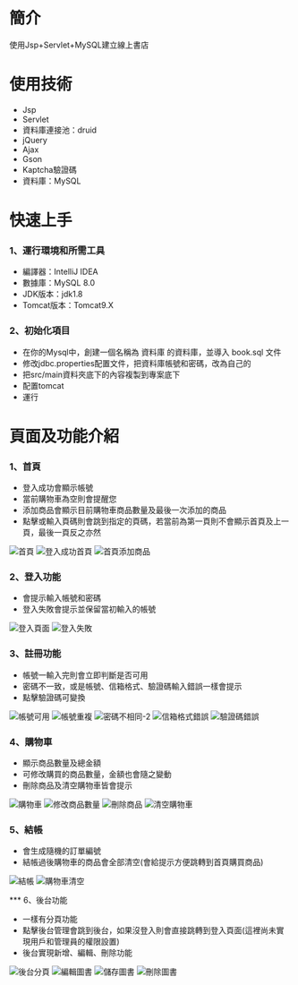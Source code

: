 # 簡介
使用Jsp+Servlet+MySQL建立線上書店

# 使用技術

* Jsp
* Servlet
* 資料庫連接池：druid 
* jQuery
* Ajax
* Gson
* Kaptcha驗證碼
* 資料庫：MySQL


# 快速上手
### 1、運行環境和所需工具
* 編譯器：IntelliJ IDEA
* 數據庫：MySQL 8.0
* JDK版本：jdk1.8
* Tomcat版本：Tomcat9.X

### 2、初始化項目
* 在你的Mysql中，創建一個名稱為 資料庫 的資料庫，並導入 book.sql 文件
* 修改jdbc.properties配置文件，把資料庫帳號和密碼，改為自己的
* 把src/main資料夾底下的內容複製到專案底下
* 配置tomcat
* 運行

# 頁面及功能介紹

### 1、首頁
* 登入成功會顯示帳號
* 當前購物車為空則會提醒您
* 添加商品會顯示目前購物車商品數量及最後一次添加的商品
* 點擊或輸入頁碼則會跳到指定的頁碼，若當前為第一頁則不會顯示首頁及上一頁，最後一頁反之亦然

![首頁](https://user-images.githubusercontent.com/82807965/185015996-862f9353-6b15-4669-b75b-b08905825b85.jpg)
![登入成功首頁](https://user-images.githubusercontent.com/82807965/185014204-ed09a24b-de5d-4a2e-a8e3-d299f89eb795.jpg)
![首頁添加商品](https://user-images.githubusercontent.com/82807965/185013884-59cb97b0-be6c-48a6-921f-950142aefe7b.jpg)


### 2、登入功能
* 會提示輸入帳號和密碼
* 登入失敗會提示並保留當初輸入的帳號

![登入頁面](https://user-images.githubusercontent.com/82807965/185014497-524cc788-aa3d-4c7b-b01c-88d6c13109d5.jpg)
![登入失敗](https://user-images.githubusercontent.com/82807965/185014506-6be2eac2-1cb6-48c4-9aa8-5cd05bff4075.jpg)

### 3、註冊功能
* 帳號一輸入完則會立即判斷是否可用
* 密碼不一致，或是帳號、信箱格式、驗證碼輸入錯誤一樣會提示
* 點擊驗證碼可變換

![帳號可用](https://user-images.githubusercontent.com/82807965/185015448-92fba121-9b9b-4fb7-91ab-b3b7980a7cc4.jpg)
![帳號重複](https://user-images.githubusercontent.com/82807965/185015457-6d2436bd-e30c-4ff8-9378-06435c34c8ac.jpg)
![密碼不相同-2](https://user-images.githubusercontent.com/82807965/185015462-90c27ff1-3759-45e9-b8c3-1ebde5c8d58a.jpg)
![信箱格式錯誤](https://user-images.githubusercontent.com/82807965/185015473-19f46ea7-d625-4bc1-b5ba-2281f0858c68.jpg)
![驗證碼錯誤](https://user-images.githubusercontent.com/82807965/185015476-2f538e7d-8fcb-4880-a97d-19d2a7d69667.jpg)

### 4、購物車
* 顯示商品數量及總金額
* 可修改購買的商品數量，金額也會隨之變動
* 刪除商品及清空購物車皆會提示

![購物車](https://user-images.githubusercontent.com/82807965/185016546-6a51e667-152a-4eef-aaea-ff6c5635b895.jpg)
![修改商品數量](https://user-images.githubusercontent.com/82807965/185016551-b9c8e996-8acc-49e2-adaa-c0f9edc4f7ef.jpg)
![刪除商品](https://user-images.githubusercontent.com/82807965/185016555-9817e88d-6eff-4a15-a3c4-44db50438596.jpg)
![清空購物車](https://user-images.githubusercontent.com/82807965/185016559-aaa06fa9-17a1-40aa-ae49-73ec29078310.jpg)

### 5、結帳
* 會生成隨機的訂單編號
* 結帳過後購物車的商品會全部清空(會給提示方便跳轉到首頁購買商品)

![結帳](https://user-images.githubusercontent.com/82807965/185016902-2100c524-b671-46c9-9b0a-4eed9e881125.jpg)
![購物車清空](https://user-images.githubusercontent.com/82807965/185016876-9742564c-1b1c-46a3-bda3-4203342331e7.jpg)

*** 6、後台功能
* 一樣有分頁功能
* 點擊後台管理會跳到後台，如果沒登入則會直接跳轉到登入頁面(這裡尚未實現用戶和管理員的權限設置)
* 後台實現新增、編輯、刪除功能

![後台分頁](https://user-images.githubusercontent.com/82807965/185018221-0c405a0c-163a-4096-aacf-09120cca50d0.jpg)
![編輯圖書](https://user-images.githubusercontent.com/82807965/185018231-51a18b25-a5f2-4482-b13f-3e8393deedf9.jpg)
![儲存圖書](https://user-images.githubusercontent.com/82807965/185018239-3486bda2-1579-41c6-82cf-1d706a004b86.jpg)
![刪除圖書](https://user-images.githubusercontent.com/82807965/185018250-e784c531-311a-45db-af85-1ad8db18280f.jpg)















